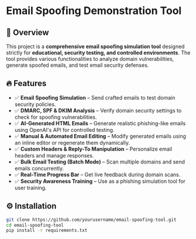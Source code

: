 # Email Spoofing Demonstration Tool  

## 🚀 Overview  
This project is a **comprehensive email spoofing simulation tool** designed strictly for **educational, security testing, and controlled environments**. The tool provides various functionalities to analyze domain vulnerabilities, generate spoofed emails, and test email security defenses.  

## 🔥 Features  
- ✅ **Email Spoofing Simulation** – Send crafted emails to test domain security policies.  
- ✅ **DMARC, SPF & DKIM Analysis** – Verify domain security settings to check for spoofing vulnerabilities.  
- ✅ **AI-Generated HTML Emails** – Generate realistic phishing-like emails using OpenAI's API for controlled testing.  
- ✅ **Manual & Automated Email Editing** – Modify generated emails using an inline editor or regenerate them dynamically.  
- ✅ **Custom Headers & Reply-To Manipulation** – Personalize email headers and manage responses.  
- ✅ **Bulk Email Testing (Batch Mode)** – Scan multiple domains and send emails concurrently.  
- ✅ **Real-Time Progress Bar** – Get live feedback during domain scans.  
- ✅ **Security Awareness Training** – Use as a phishing simulation tool for user training.  

## ⚙️ Installation  
```bash
git clone https://github.com/yourusername/email-spoofing-tool.git
cd email-spoofing-tool
pip install -r requirements.txt
